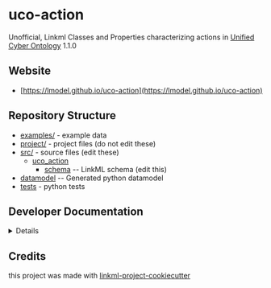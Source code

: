 # uco-action

Unofficial, Linkml Classes and Properties characterizing actions in [Unified Cyber Ontology](https://unifiedcyberontology.org/) 1.1.0

## Website

* [https://lmodel.github.io/uco-action](https://lmodel.github.io/uco-action)

## Repository Structure

* [examples/](examples/) - example data
* [project/](project/) - project files (do not edit these)
* [src/](src/) - source files (edit these)
    * [uco_action](src/uco_action)
        * [schema](src/uco_action/schema) -- LinkML schema (edit this)
* [datamodel](src/uco_action/datamodel) -- Generated python datamodel
* [tests](tests/) - python tests

## Developer Documentation

<details>
Use the `make` command to generate project artefacts:

- `make all`: make everything
- `make deploy`: deploys site

</details>

## Credits

this project was made with [linkml-project-cookiecutter](https://github.com/linkml/linkml-project-cookiecutter)
